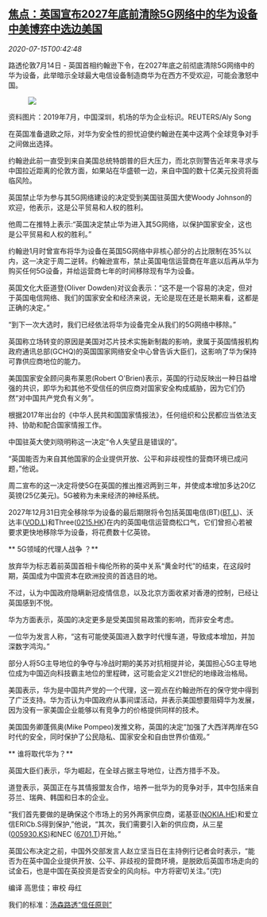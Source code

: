 <!--1594774517000-->
[焦点：英国宣布2027年底前清除5G网络中的华为设备 中美博弈中选边美国](https://cn.reuters.com/article/britain-huawei-5g-decision-0714-tues-idCNKCS24G01Q)
------

<div><i>2020-07-15T00:42:48</i></div><div class="StandardArticleBody_body"><p>路透伦敦7月14日 - 英国首相约翰逊下令，在2027年底之前彻底清除5G网络中的华为设备，此举暗示全球最大电信设备制造商华为在西方不受欢迎，可能会激怒中国。 </p><div class="PrimaryAsset_container"><div class="Image_container" tabindex="-1"><figure class="Image_zoom" style="padding-bottom:"><div class="LazyImage_container LazyImage_dark" style="background-image:none"><img src="//s4.reutersmedia.net/resources/r/?m=02&amp;d=20200715&amp;t=2&amp;i=1525743114&amp;r=LYNXNPEG6E018&amp;w=600" aria-label="资料图片：2019年7月，中国深圳，机场的华为企业标识。REUTERS/Aly Song"/><div class="LazyImage_image LazyImage_fallback" style="background-image:url(//s4.reutersmedia.net/resources/r/?m=02&amp;d=20200715&amp;t=2&amp;i=1525743114&amp;r=LYNXNPEG6E018&amp;w=600);background-position:center center;background-color:inherit"></div></div><div class="Image_expand-button" aria-label="Expand Image Slideshow" role="button" tabindex="0"></div></figure><figcaption><div class="Image_caption"><span>资料图片：2019年7月，中国深圳，机场的华为企业标识。REUTERS/Aly Song</span></div></figcaption></div></div><p>在英国准备退欧之际，对华为安全性的担忧迫使约翰逊在美中这两个全球竞争对手之间做出选择。 </p><p>约翰逊此前一直受到来自美国总统特朗普的巨大压力，而北京则警告近年来寻求与中国拉近距离的伦敦方面，如果站在华盛顿一边，来自中国的数十亿美元投资将面临风险。 </p><p>英国禁止华为参与其5G网络建设的决定受到美国驻英国大使Woody Johnson的欢迎，他表示，这是公平贸易和人权的胜利。 </p><p>他周二在推特上表示:“英国决定禁止华为进入其5G网络，以保护国家安全，这也是公平贸易和人权的胜利。” </p><p>约翰逊1月时曾宣布将华为设备在英国5G网络中非核心部分的占比限制在35%以内，这一决定于周二逆转。约翰逊宣布，禁止英国电信运营商在年底以后再从华为购买任何5G设备，并给运营商七年的时间移除现有华为设备。 </p><p>英国文化大臣道登(Oliver Dowden)对议会表示：“这不是一个容易的决定，但对于英国电信网络、我们的国家安全和经济来说，无论是现在还是长期来看，这都是正确的决定。” </p><p>“到下一次大选时，我们已经依法将华为设备完全从我们的5G网络中移除。” </p><p>英国称立场转变的原因是美国对芯片技术实施新制裁的影响，隶属于英国情报机构政府通讯总部(GCHQ)的英国国家网络安全中心曾告诉大臣们，这影响了华为保持可靠供应商地位的能力。 </p><p>美国国家安全顾问奥布莱恩(Robert O'Brien)表示，英国的行动反映出一种日益增强的共识，即华为和其他不受信任的供应商对国家安全构成威胁，因为它们仍然“对中国共产党负有义务”。 </p><p>根据2017年出台的《中华人民共和国国家情报法》，任何组织和公民都应当依法支持、协助和配合国家情报工作。 </p><p>中国驻英大使刘晓明称这一决定“令人失望且是错误的”。 </p><p>“英国能否为来自其他国家的企业提供开放、公平和非歧视性的营商环境已成问题，”他说。 </p><p>周二宣布的这一决定将使5G在英国的推出推迟两到三年，并使成本增加多达20亿英镑(25亿美元)。5G被称为未来经济的神经系统。 </p><p>2027年12月31日完全移除华为设备的最后期限将令包括英国电信(BT)(<span id="symbol_BT.L_0"><a href="//www.reuters.com/companies/BT.L">BT.L</a></span>)、沃达丰(<span id="symbol_VOD.L_1"><a href="//www.reuters.com/companies/VOD.L">VOD.L</a></span>)和Three(<span id="symbol_0215.HK_2"><a href="//www.reuters.com/companies/0215.HK">0215.HK</a></span>)在内的英国电信运营商松口气，它们曾担心若被要求更快地移除华为设备，将花费数十亿英镑。 </p><p>** 5G领域的代理人战争 ？** </p><p>放弃华为标志着前英国首相卡梅伦所称的英中关系“黄金时代”的结束，在这段时期，英国成为中国资本在欧洲投资的首选目的地。 </p><p>不过，认为中国政府隐瞒新冠疫情信息，以及北京方面收紧对香港的控制，已经让英国感到不悦。 </p><p>华为方面表示，英国的决定更多是受美国贸易政策的影响，而非安全考虑。 </p><p>一位华为发言人称，“这有可能使英国进入数字时代慢车道，导致成本增加，并加深数字鸿沟。” </p><p>部分人将5G主导地位的争夺与冷战时期的美苏对抗相提并论，美国担心5G主导地位成为中国迈向科技霸主地位的里程碑，这可能会定义21世纪的地缘政治格局。 </p><p>美国表示，华为是中国共产党的一个代理，这一观点在约翰逊所在的保守党中得到了广泛支持。华为否认为中国政府从事间谍活动，并表示美国想要阻碍华为发展，因为没有一家美国企业能够以有竞争力的价格提供同样的技术。 </p><p>美国国务卿蓬佩奥(Mike Pompeo)发推文称，英国的决定“加强了大西洋两岸在5G时代的安全，同时保护了公民隐私、国家安全和自由世界价值观。” </p><p>** 谁将取代华为？** </p><p>英国大臣们表示，华为崛起，在全球占据主导地位，让西方措手不及。 </p><p>道登表示，英国正在与其情报盟友合作，培养一批华为的竞争对手，其中包括来自芬兰、瑞典、韩国和日本的企业。   </p><p>“我们首先要做的是确保这个市场上的另外两家供应商，诺基亚(<span id="symbol_NOKIA.HE_3"><a href="//www.reuters.com/companies/NOKIA.HE">NOKIA.HE</a></span>)和爱立信ERICb.S得到保护,”他说，“其次，我们需要引入新的供应商，从三星(<span id="symbol_005930.KS_5"><a href="//www.reuters.com/companies/005930.KS">005930.KS</a></span>)和NEC (<span id="symbol_6701.T_6"><a href="//www.reuters.com/companies/6701.T">6701.T</a></span>)开始。” </p><p>英国公布决定之前，中国外交部发言人赵立坚当日在主持例行记者会时表示，“能否为在英中国企业提供开放、公平、非歧视的营商环境，是脱欧后英国市场走向的试金石，也是中国在英投资是否安全的风向标。中方将密切关注。”(完) </p><div class="Attribution_container"><div class="Attribution_attribution"><p class="Attribution_content">编译 高思佳；审校 母红 </p></div></div><div class="StandardArticleBody_trustBadgeContainer"><span class="StandardArticleBody_trustBadgeTitle">我们的标准：</span><span class="trustBadgeUrl"><a href="https://www.thomsonreuters.cn/content/dam/openweb/documents/pdf/china/brochures/about-us-1.pdf">汤森路透“信任原则”</a></span></div></div>
